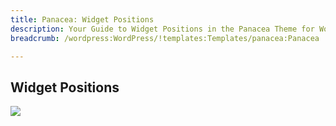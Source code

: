 ```yaml
---
title: Panacea: Widget Positions
description: Your Guide to Widget Positions in the Panacea Theme for WordPress
breadcrumb: /wordpress:WordPress/!templates:Templates/panacea:Panacea

---
```


Widget Positions
-----

![][positions]

[positions]: assets/positions.jpg